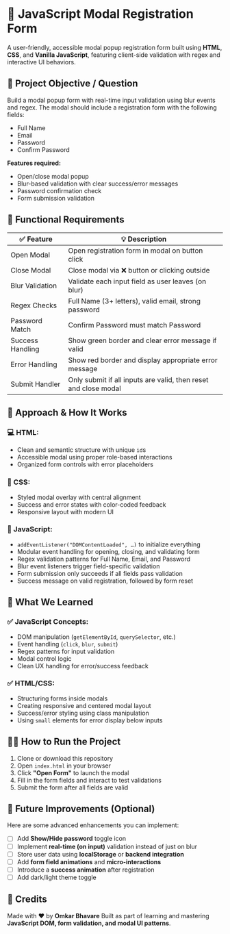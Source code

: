 # 📝 JavaScript Modal Registration Form

A user-friendly, accessible modal popup registration form built using **HTML**, **CSS**, and **Vanilla JavaScript**, featuring client-side validation with regex and interactive UI behaviors.

## 📌 Project Objective / Question

Build a modal popup form with real-time input validation using blur events and regex. The modal should include a registration form with the following fields:

- Full Name
- Email
- Password
- Confirm Password

**Features required:**

- Open/close modal popup
- Blur-based validation with clear success/error messages
- Password confirmation check
- Form submission validation

## 🧠 Functional Requirements

| ✅ Feature       | 💡 Description                                                  |
| ---------------- | --------------------------------------------------------------- |
| Open Modal       | Open registration form in modal on button click                 |
| Close Modal      | Close modal via ❌ button or clicking outside                   |
| Blur Validation  | Validate each input field as user leaves (on blur)              |
| Regex Checks     | Full Name (3+ letters), valid email, strong password            |
| Password Match   | Confirm Password must match Password                            |
| Success Handling | Show green border and clear error message if valid              |
| Error Handling   | Show red border and display appropriate error message           |
| Submit Handler   | Only submit if all inputs are valid, then reset and close modal |

## 🚀 Approach & How It Works

### 💻 HTML:

- Clean and semantic structure with unique `id`s
- Accessible modal using proper role-based interactions
- Organized form controls with error placeholders

### 🎨 CSS:

- Styled modal overlay with central alignment
- Success and error states with color-coded feedback
- Responsive layout with modern UI

### 🧠 JavaScript:

- `addEventListener("DOMContentLoaded", …)` to initialize everything
- Modular event handling for opening, closing, and validating form
- Regex validation patterns for Full Name, Email, and Password
- Blur event listeners trigger field-specific validation
- Form submission only succeeds if all fields pass validation
- Success message on valid registration, followed by form reset

## 📘 What We Learned

### ✅ JavaScript Concepts:

- DOM manipulation (`getElementById`, `querySelector`, etc.)
- Event handling (`click`, `blur`, `submit`)
- Regex patterns for input validation
- Modal control logic
- Clean UX handling for error/success feedback

### ✅ HTML/CSS:

- Structuring forms inside modals
- Creating responsive and centered modal layout
- Success/error styling using class manipulation
- Using `small` elements for error display below inputs

## 🧑‍💻 How to Run the Project

1. Clone or download this repository
2. Open `index.html` in your browser
3. Click **"Open Form"** to launch the modal
4. Fill in the form fields and interact to test validations
5. Submit the form after all fields are valid

## 🔧 Future Improvements (Optional)

Here are some advanced enhancements you can implement:

- [ ] Add **Show/Hide password** toggle icon
- [ ] Implement **real-time (on input)** validation instead of just on blur
- [ ] Store user data using **localStorage** or **backend integration**
- [ ] Add **form field animations** and **micro-interactions**
- [ ] Introduce a **success animation** after registration
- [ ] Add dark/light theme toggle

## 🙌 Credits

Made with ❤️ by **Omkar Bhavare**
Built as part of learning and mastering **JavaScript DOM, form validation, and modal UI patterns**.
